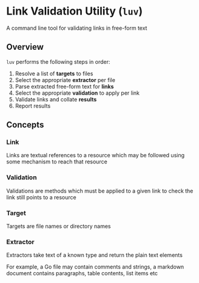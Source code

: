 # Link Validation Utility (`luv`)

A command line tool for validating links in free-form text

## Overview

`luv` performs the following steps in order:

1. Resolve a list of **targets** to files
2. Select the appropriate **extractor** per file
3. Parse extracted free-form text for **links**
4. Select the appropriate **validation** to apply per link
5. Validate links and collate **results**
6. Report results

## Concepts

### Link

Links are textual references to a resource which may be followed using
some mechanism to reach that resource

### Validation

Validations are methods which must be applied to a given link to check
the link still points to a resource

### Target

Targets are file names or directory names

### Extractor

Extractors take text of a known type and return the plain text elements

For example, a Go file may contain comments and strings, a markdown document
contains paragraphs, table contents, list items etc
